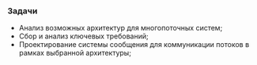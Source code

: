 ### Задачи
* Анализ возможных архитектур для многопоточных систем;
* Сбор и анализ ключевых требований;
* Проектирование системы сообщения для коммуникации потоков в рамках выбранной архитектуры;
